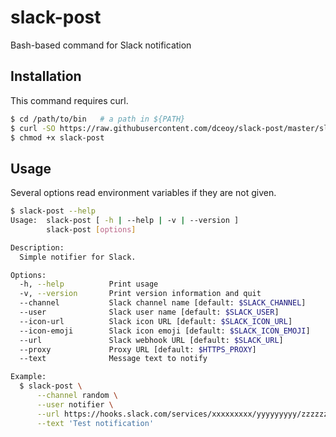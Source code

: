 slack-post
==========

Bash-based command for Slack notification

Installation
------------

This command requires curl.

```sh
$ cd /path/to/bin   # a path in ${PATH}
$ curl -SO https://raw.githubusercontent.com/dceoy/slack-post/master/slack-post
$ chmod +x slack-post
```

Usage
-----

Several options read environment variables if they are not given.

```sh
$ slack-post --help
Usage:  slack-post [ -h | --help | -v | --version ]
        slack-post [options]

Description:
  Simple notifier for Slack.

Options:
  -h, --help          Print usage
  -v, --version       Print version information and quit
  --channel           Slack channel name [default: $SLACK_CHANNEL]
  --user              Slack user name [default: $SLACK_USER]
  --icon-url          Slack icon URL [default: $SLACK_ICON_URL]
  --icon-emoji        Slack icon emoji [default: $SLACK_ICON_EMOJI]
  --url               Slack webhook URL [default: $SLACK_URL]
  --proxy             Proxy URL [default: $HTTPS_PROXY]
  --text              Message text to notify

Example:
  $ slack-post \
      --channel random \
      --user notifier \
      --url https://hooks.slack.com/services/xxxxxxxxx/yyyyyyyyy/zzzzzzzzzzzzzzzzzzzzzzzz \
      --text 'Test notification'
```
